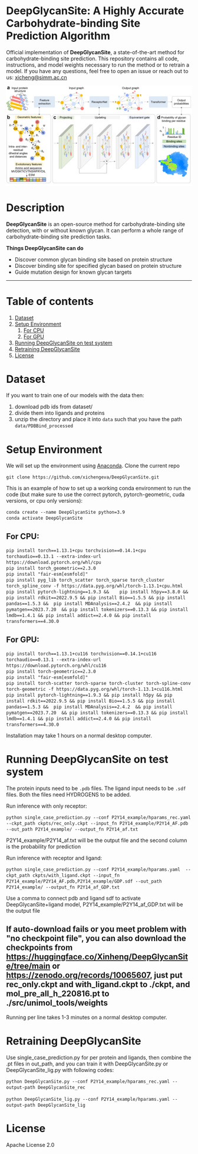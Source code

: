 # DeepGlycanSite: A Highly Accurate Carbohydrate-binding Site Prediction Algorithm

Official implementation of **DeepGlycanSite**, a state-of-the-art method for carbohydrate-binding site prediction.
This repository contains all code, instructions, and model weights necessary to run the method or to retrain a model. 
If you have any questions, feel free to open an issue or reach out to us: [xicheng@simm.ac.cn](xicheng@simm.ac.cn)

![Alt Text](visualizations/overview.png)
# Description

**DeepGlycanSite** is an open-source method for carbohydrate-binding site detection, with or without known glycan. It can perform a whole range of carbohydrate-binding site prediction tasks.

**Things DeepGlycanSite can do**
- Discover common glycan binding site based on protein structure
- Discover binding site for specified glycan based on protein structure
- Guide mutation design for known glycan targets

----

# Table of contents
1. [Dataset](#dataset)
2. [Setup Environment](#setup-environment)
   1. [For CPU](#For-CPU)
   2. [For GPU](#For-GPU)
4. [Running DeepGlycanSite on test system](#running-deepglycansite-on-test-system)
5. [Retraining DeepGlycanSite](#retraining-deepglycansite)
6. [License](#license)

# Dataset

If you want to train one of our models with the data then: 
1. download pdb ids from dataset/
2. divide them into ligands and proteins
2. unzip the directory and place it into `data` such that you have the path `data/PDBBind_processed`


# Setup Environment

We will set up the environment using [Anaconda](https://docs.anaconda.com/anaconda/install/index.html). Clone the current repo

    git clone https://github.com/xichengeva/DeepGlycanSite.git

This is an example of how to set up a working conda environment to run the code (but make sure to use the correct pytorch, pytorch-geometric, cuda versions, or cpu only versions):

    conda create --name DeepGlycanSite python=3.9
    conda activate DeepGlycanSite

## For CPU:

    pip install torch==1.13.1+cpu torchvision==0.14.1+cpu torchaudio==0.13.1 --extra-index-url https://download.pytorch.org/whl/cpu
    pip install torch_geometric==2.3.0
    pip install "fair-esm[esmfold]"
    pip install pyg_lib torch_scatter torch_sparse torch_cluster torch_spline_conv -f https://data.pyg.org/whl/torch-1.13.1+cpu.html
    pip install pytorch-lightning==1.9.3 &&    pip install h5py==3.8.0 && pip install rdkit==2022.9.5 && pip install Bio==1.5.5 && pip install pandas==1.5.3 &&  pip install MDAnalysis==2.4.2  && pip install pymatgen==2023.7.20  && pip install tokenizers==0.13.3 && pip install lmdb==1.4.1 && pip install addict==2.4.0 && pip install transformers==4.30.0

## For GPU:

    pip install torch==1.13.1+cu116 torchvision==0.14.1+cu116 torchaudio==0.13.1 --extra-index-url https://download.pytorch.org/whl/cu116
    pip install torch-geometric==2.3.0
    pip install "fair-esm[esmfold]"
    pip install torch-scatter torch-sparse torch-cluster torch-spline-conv torch-geometric -f https://data.pyg.org/whl/torch-1.13.1+cu116.html
    pip install pytorch-lightning==1.9.3 && pip install h5py && pip install rdkit==2022.9.5 && pip install Bio==1.5.5 && pip install pandas==1.5.3 &&  pip install MDAnalysis==2.4.2  && pip install pymatgen==2023.7.20  && pip install tokenizers==0.13.3 && pip install lmdb==1.4.1 && pip install addict==2.4.0 && pip install transformers==4.30.0

Installation may take 1 hours on a normal desktop computer.

# Running DeepGlycanSite on test system 

The protein inputs need to be `.pdb` files. The ligand input needs to be `.sdf` files. Both the files need HYDROGENS to be added.

Run inference with only receptor:

    python single_case_prediction.py --conf P2Y14_example/hparams_rec.yaml  --ckpt_path ckpts/rec_only.ckpt --input_fn P2Y14_example/P2Y14_AF.pdb  --out_path P2Y14_example/ --output_fn P2Y14_af.txt

P2Y14_example/P2Y14_af.txt will be the output file and the second column is the probability for prediction

Run inference with receptor and ligand:

    python single_case_prediction.py --conf P2Y14_example/hparams.yaml  --ckpt_path ckpts/with_ligand.ckpt --input_fn P2Y14_example/P2Y14_AF.pdb,P2Y14_example/GDP.sdf --out_path P2Y14_example/ --output_fn P2Y14_af_GDP.txt

Use a comma to connect pdb and ligand sdf to activate DeepGlycanSite+ligand model, P2Y14_example/P2Y14_af_GDP.txt will be the output file

## If auto-download fails or **you meet problem with "no checkpoint file"**, you can also download the checkpoints from **https://huggingface.co/Xinheng/DeepGlycanSite/tree/main** or **https://zenodo.org/records/10065607**, just put **rec_only.ckpt and with_ligand.ckpt to ./ckpt, and mol_pre_all_h_220816.pt to ./src/unimol_tools/weights**

Running per line takes 1-3 minutes on a normal desktop computer.

# Retraining DeepGlycanSite
Use single_case_prediction.py for per protein and ligands, then combine the .pt files in out_path, and you can train it with DeepGlycanSite.py or DeepGlycanSite_lig.py with following codes:

    python DeepGlycanSite.py --conf P2Y14_example/hparams_rec.yaml --output-path DeepGlycanSite_rec
    
    python DeepGlycanSite_lig.py --conf P2Y14_example/hparams.yaml --output-path DeepGlycanSite_lig

# License
Apache License 2.0
